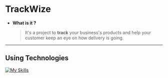 # TrackWize 

- **What is it ?**
   > It's a project to **track** your business's products and help your customer keep an eye on how delivery is going.
  
---

## Using Technologies

[![My Skills](https://skillicons.dev/icons?i=ts,react,bun,tailwind,nextjs)](https://skillicons.dev)

